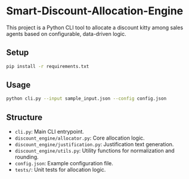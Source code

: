# Smart-Discount-Allocation-Engine

This project is a Python CLI tool to allocate a discount kitty among sales agents based on configurable, data-driven logic.

## Setup
```bash
pip install -r requirements.txt
```

## Usage
```bash
python cli.py --input sample_input.json --config config.json
```

## Structure
- `cli.py`: Main CLI entrypoint.
- `discount_engine/allocator.py`: Core allocation logic.
- `discount_engine/justification.py`: Justification text generation.
- `discount_engine/utils.py`: Utility functions for normalization and rounding.
- `config.json`: Example configuration file.
- `tests/`: Unit tests for allocation logic.
